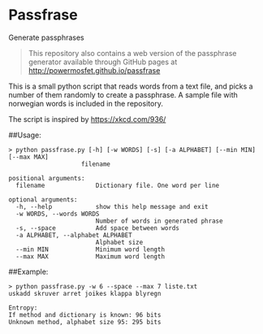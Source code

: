 # Passfrase
Generate passphrases

> This repository also contains a web version of the passphrase generator
> available through GitHub pages at http://powermosfet.github.io/passfrase

This is a small python script that reads words from a text file, and picks a number of them randomly to create a passphrase. A sample file with norwegian words is included in the repository.

The script is inspired by https://xkcd.com/936/

##Usage:
```
> python passfrase.py [-h] [-w WORDS] [-s] [-a ALPHABET] [--min MIN] [--max MAX]
                    filename

positional arguments:
  filename              Dictionary file. One word per line

optional arguments:
  -h, --help            show this help message and exit
  -w WORDS, --words WORDS
                        Number of words in generated phrase
  -s, --space           Add space between words
  -a ALPHABET, --alphabet ALPHABET
                        Alphabet size
  --min MIN             Minimum word length
  --max MAX             Maximum word length
```

##Example:
```
> python passfrase.py -w 6 --space --max 7 liste.txt
uskadd skruver arret joikes klappa blyregn

Entropy:
If method and dictionary is known: 96 bits
Unknown method, alphabet size 95: 295 bits
```
